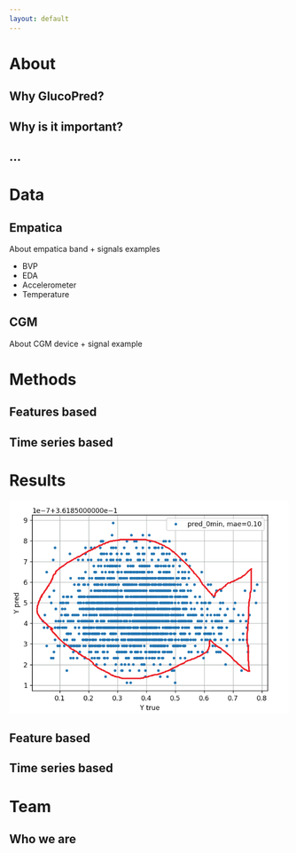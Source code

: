 ```yaml
---
layout: default
---
```


# About

## Why GlucoPred?

## Why is it important?

## ...



# Data

## Empatica

About empatica band + signals examples

* BVP
* EDA
* Accelerometer
* Temperature

## CGM

About CGM device + signal example



# Methods

## Features based

## Time series based



# Results

![Results](img/fish.png)

## Feature based

## Time series based



# Team

## Who we are

